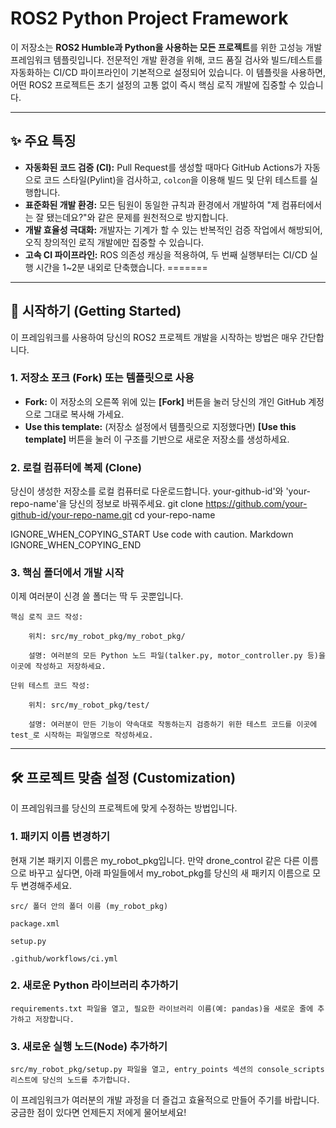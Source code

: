 # ROS2 Python Project Framework

이 저장소는 **ROS2 Humble과 Python을 사용하는 모든 프로젝트**를 위한 고성능 개발 프레임워크 템플릿입니다.
전문적인 개발 환경을 위해, 코드 품질 검사와 빌드/테스트를 자동화하는 CI/CD 파이프라인이 기본적으로 설정되어 있습니다. 이 템플릿을 사용하면, 어떤 ROS2 프로젝트든 초기 설정의 고통 없이 즉시 핵심 로직 개발에 집중할 수 있습니다.

---

## ✨ 주요 특징

*   **자동화된 코드 검증 (CI):** Pull Request를 생성할 때마다 GitHub Actions가 자동으로 코드 스타일(Pylint)을 검사하고, `colcon`을 이용해 빌드 및 단위 테스트를 실행합니다.
*   **표준화된 개발 환경:** 모든 팀원이 동일한 규칙과 환경에서 개발하여 "제 컴퓨터에서는 잘 됐는데요?"와 같은 문제를 원천적으로 방지합니다.
*   **개발 효율성 극대화:** 개발자는 기계가 할 수 있는 반복적인 검증 작업에서 해방되어, 오직 창의적인 로직 개발에만 집중할 수 있습니다.
*   **고속 CI 파이프라인:** ROS 의존성 캐싱을 적용하여, 두 번째 실행부터는 CI/CD 실행 시간을 1~2분 내외로 단축했습니다.
=======
      


---

## 🚀 시작하기 (Getting Started)

이 프레임워크를 사용하여 당신의 ROS2 프로젝트 개발을 시작하는 방법은 매우 간단합니다.

### 1. 저장소 포크 (Fork) 또는 템플릿으로 사용

*   **Fork:** 이 저장소의 오른쪽 위에 있는 **[Fork]** 버튼을 눌러 당신의 개인 GitHub 계정으로 그대로 복사해 가세요.
*   **Use this template:** (저장소 설정에서 템플릿으로 지정했다면) **[Use this template]** 버튼을 눌러 이 구조를 기반으로 새로운 저장소를 생성하세요.

### 2. 로컬 컴퓨터에 복제 (Clone)

당신이 생성한 저장소를 로컬 컴퓨터로 다운로드합니다.
your-github-id'와 'your-repo-name'을 당신의 정보로 바꿔주세요.
git clone https://github.com/your-github-id/your-repo-name.git
cd your-repo-name

    
IGNORE_WHEN_COPYING_START
Use code with caution. Markdown
IGNORE_WHEN_COPYING_END

### 3. 핵심 폴더에서 개발 시작

이제 여러분이 신경 쓸 폴더는 딱 두 곳뿐입니다.

    핵심 로직 코드 작성:

        위치: src/my_robot_pkg/my_robot_pkg/

        설명: 여러분의 모든 Python 노드 파일(talker.py, motor_controller.py 등)을 이곳에 작성하고 저장하세요.

    단위 테스트 코드 작성:

        위치: src/my_robot_pkg/test/

        설명: 여러분이 만든 기능이 약속대로 작동하는지 검증하기 위한 테스트 코드를 이곳에 test_로 시작하는 파일명으로 작성하세요.

---

## 🛠️ 프로젝트 맞춤 설정 (Customization)

이 프레임워크를 당신의 프로젝트에 맞게 수정하는 방법입니다.
### 1. 패키지 이름 변경하기

현재 기본 패키지 이름은 my_robot_pkg입니다. 만약 drone_control 같은 다른 이름으로 바꾸고 싶다면, 아래 파일들에서 my_robot_pkg를 당신의 새 패키지 이름으로 모두 변경해주세요.

    src/ 폴더 안의 폴더 이름 (my_robot_pkg)

    package.xml

    setup.py

    .github/workflows/ci.yml

### 2. 새로운 Python 라이브러리 추가하기

    requirements.txt 파일을 열고, 필요한 라이브러리 이름(예: pandas)을 새로운 줄에 추가하고 저장합니다.

### 3. 새로운 실행 노드(Node) 추가하기

    src/my_robot_pkg/setup.py 파일을 열고, entry_points 섹션의 console_scripts 리스트에 당신의 노드를 추가합니다.

이 프레임워크가 여러분의 개발 과정을 더 즐겁고 효율적으로 만들어 주기를 바랍니다.
궁금한 점이 있다면 언제든지 저에게 물어보세요!
